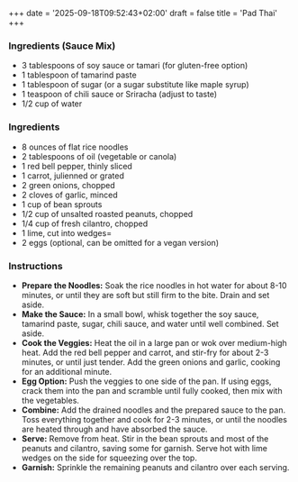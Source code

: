 +++
date = '2025-09-18T09:52:43+02:00'
draft = false
title = 'Pad Thai'
+++
### Ingredients (Sauce Mix)
* 3 tablespoons of soy sauce or tamari (for gluten-free option)
* 1 tablespoon of tamarind paste
* 1 tablespoon of sugar (or a sugar substitute like maple syrup)
* 1 teaspoon of chili sauce or Sriracha (adjust to taste)
* 1/2 cup of water

### Ingredients
* 8 ounces of flat rice noodles
* 2 tablespoons of oil (vegetable or canola)
* 1 red bell pepper, thinly sliced
* 1 carrot, julienned or grated
* 2 green onions, chopped
* 2 cloves of garlic, minced
* 1 cup of bean sprouts
* 1/2 cup of unsalted roasted peanuts, chopped
* 1/4 cup of fresh cilantro, chopped
* 1 lime, cut into wedges=
* 2 eggs (optional, can be omitted for a vegan version)


### Instructions
  - **Prepare the Noodles:** Soak the rice noodles in hot water for about 8-10 minutes, or until they are soft but still firm to the bite. Drain and set aside.
  - **Make the Sauce:** In a small bowl, whisk together the soy sauce, tamarind paste, sugar, chili sauce, and water until well combined. Set aside.
  - **Cook the Veggies:** Heat the oil in a large pan or wok over medium-high heat. Add the red bell pepper and carrot, and stir-fry for about 2-3 minutes, or until just tender. Add the green onions and garlic, cooking for an additional minute.
  - **Egg Option:** Push the veggies to one side of the pan. If using eggs, crack them into the pan and scramble until fully cooked, then mix with the vegetables.
  - **Combine:** Add the drained noodles and the prepared sauce to the pan. Toss everything together and cook for 2-3 minutes, or until the noodles are heated through and have absorbed the sauce.
  - **Serve:** Remove from heat. Stir in the bean sprouts and most of the peanuts and cilantro, saving some for garnish. Serve hot with lime wedges on the side for squeezing over the top.
  - **Garnish:** Sprinkle the remaining peanuts and cilantro over each serving.
